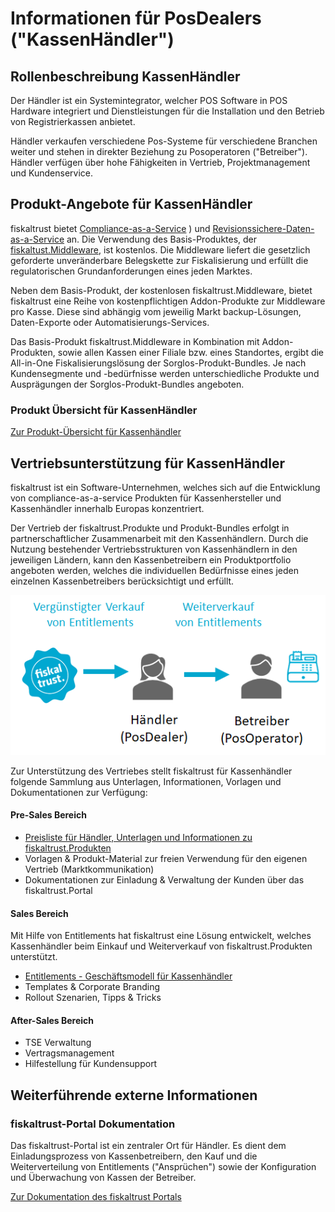 # Informationen für PosDealers ("KassenHändler")

## Rollenbeschreibung KassenHändler

Der Händler ist ein Systemintegrator, welcher POS Software in POS Hardware integriert und Dienstleistungen für die Installation und den Betrieb von Registrierkassen anbietet.  

Händler verkaufen verschiedene Pos-Systeme für verschiedene Branchen weiter und stehen in direkter Beziehung zu Posoperatoren ("Betreiber"). Händler verfügen über hohe Fähigkeiten in Vertrieb, Projektmanagement und Kundenservice.

## Produkt-Angebote für KassenHändler

fiskaltrust bietet [Compliance-as-a-Service](../product-service-description/overview.md) ) und [Revisionssichere-Daten-as-a-Service](../product-service-description/overview.md) an. Die Verwendung des Basis-Produktes, der [fiskaltust.Middleware](../product-service-description/compliance-as-a-service/produkte/4445-0003-lokal-installierte-middleware.md), ist kostenlos. Die Middleware liefert die gesetzlich geforderte unveränderbare Belegskette zur Fiskalisierung und erfüllt die regulatorischen Grundanforderungen eines jeden Marktes.

Neben dem Basis-Produkt, der kostenlosen fiskaltrust.Middleware, bietet fiskaltrust eine Reihe von kostenpflichtigen Addon-Produkte zur Middleware pro Kasse. Diese sind abhängig vom jeweilig Markt backup-Lösungen, Daten-Exporte oder Automatisierungs-Services. 

Das Basis-Produkt fiskaltrust.Middleware in Kombination mit Addon-Produkten, sowie allen Kassen einer Filiale bzw. eines Standortes, ergibt die All-in-One Fiskalisierungslösung der Sorglos-Produkt-Bundles. Je nach Kundensegmente und -bedürfnisse werden unterschiedliche Produkte und Ausprägungen der Sorglos-Produkt-Bundles angeboten.

### Produkt Übersicht für KassenHändler

[Zur Produkt-Übersicht für Kassenhändler](produkt-bundles/overview.md)

## Vertriebsunterstützung für KassenHändler

fiskaltrust ist ein Software-Unternehmen, welches sich auf die Entwicklung von compliance-as-a-service Produkten für Kassenhersteller und Kassenhändler innerhalb Europas konzentriert.

Der Vertrieb der fiskaltrust.Produkte und Produkt-Bundles erfolgt in partnerschaftlicher Zusammenarbeit mit den Kassenhändlern. Durch die Nutzung bestehender Vertriebsstrukturen von Kassenhändlern in den jeweiligen Ländern, kann den Kassenbetreibern ein Produktportfolio angeboten werden, welches die individuellen Bedürfnisse eines jeden einzelnen Kassenbetreibers berücksichtigt und erfüllt.

![distributsionsmodell](media/distributsionsmodell.png)



Zur Unterstützung des Vertriebes stellt fiskaltrust für Kassenhändler folgende Sammlung aus Unterlagen, Informationen, Vorlagen und Dokumentationen zur Verfügung:

#### Pre-Sales Bereich

- [Preisliste für Händler, Unterlagen und Informationen zu fiskaltrust.Produkten](02-pre-sales/haendler-preisliste.md) 
- Vorlagen & Produkt-Material zur freien Verwendung für den eigenen Vertrieb (Marktkommunikation) 
- Dokumentationen zur Einladung & Verwaltung der Kunden über das fiskaltrust.Portal

#### Sales Bereich

Mit Hilfe von Entitlements hat fiskaltrust eine Lösung entwickelt, welches Kassenhändler beim Einkauf und Weiterverkauf von fiskaltrust.Produkten unterstützt.

- [Entitlements - Geschäftsmodell für Kassenhändler](03-sales/overview.md)
- Templates & Corporate Branding
- Rollout Szenarien, Tipps & Tricks

#### After-Sales Bereich

- TSE Verwaltung
- Vertragsmanagement
- Hilfestellung für Kundensupport

## Weiterführende externe Informationen

### fiskaltrust-Portal Dokumentation

Das fiskaltrust-Portal ist ein zentraler Ort für Händler. Es dient dem Einladungsprozess von Kassenbetreibern, den Kauf und die Weiterverteilung von Entitlements ("Ansprüchen") sowie der Konfiguration und Überwachung von Kassen der Betreiber. 

[Zur Dokumentation des fiskaltrust Portals](https://github.com/fiskaltrust/portal-manual-doc)

